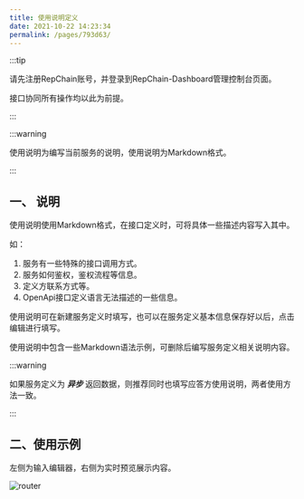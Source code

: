 ```yaml
---
title: 使用说明定义
date: 2021-10-22 14:23:34
permalink: /pages/793d63/
---
```


:::tip

请先注册RepChain账号，并登录到RepChain-Dashboard管理控制台页面。

接口协同所有操作均以此为前提。

:::

:::warning

使用说明为编写当前服务的说明，使用说明为Markdown格式。

:::

## 一、 说明

使用说明使用Markdown格式，在接口定义时，可将具体一些描述内容写入其中。

如：

1. 服务有一些特殊的接口调用方式。
2. 服务如何鉴权，鉴权流程等信息。
3. 定义方联系方式等。
4. OpenApi接口定义语言无法描述的一些信息。

使用说明可在新建服务定义时填写，也可以在服务定义基本信息保存好以后，点击编辑进行填写。

使用说明中包含一些Markdown语法示例，可删除后编写服务定义相关说明内容。

:::warning

如果服务定义为 ***异步*** 返回数据，则推荐同时也填写应答方使用说明，两者使用方法一致。

:::

## 二、使用示例

左侧为输入编辑器，右侧为实时预览展示内容。

![router](/img/register-user/htu.gif)

